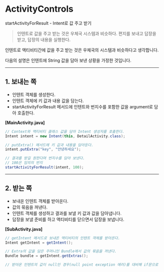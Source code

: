 # ActivityControls
startActivityForResult - Intent로 값 주고 받기

> 인텐트로 값을 주고 받는 것은 우체국 시스템과 비슷하다. 편지를 보내고 답장을 받고, 답장의 내용을 실행한다.

인텐트로 액티비티간에 값을 주고 받는 것은 우체국의 시스템과 비슷하다고 생각합니다.

다음의 설명은 인텐트에 String 값을 담아 보낸 상황을 가정한 것입니다.

* * *
## 1. 보내는 쪽
- 인텐트 객체를 생성한다.
- 인텐트 객체에 키 값과 내용 값을 담는다.
- startActivityForResult 메서드에 인텐트와 번지수를 포함한 값을 argument로 담아 호출한다.

**[MainActivity.java]**
```java
// Context와 액티비티 클래스 값을 담아 Intent 생성자를 호출한다.
Intent intent = new Intent(this, DetailActivity.class);

// putExtra() 메서드에 키 값과 내용을 담아둔다.
intent.putExtra("key", "안녕하세요");

// 결과를 받길 원한다며 번지수를 담아 보낸다.
// 100은 임의의 번지
startActivityForResult(intent, 100);
```
* * *
## 2. 받는 쪽
- 보내온 인텐트 객체를 받아온다.
- 값의 묶음을 꺼낸다.
- 인텐트 객체를 생성하고 결과를 보낼 키 값과 값을 담아냅니다.
- 답장을 보낼 준비를 하고 액티비티를 닫으면서 답장을 보냅니다.

**[SubActivity.java]**
```java
// getIntent 메서드로 보내온 액티비티의 인텐트 객체를 받아온다.
Intent getIntent = getIntent();

// Extra의 값을 담은 주머니인 Bundle에서 값의 묶음을 꺼낸다.
Bundle bundle = getIntent.getExtras();

// 받아온 인텐트의 값이 null인 경우(null point exception 에러)를 대비해 if문으로 체크한다.
```

